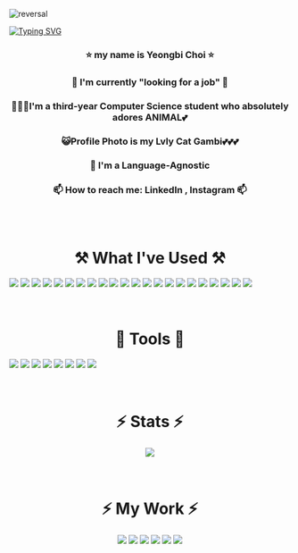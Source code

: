 ![reversal](https://capsule-render.vercel.app/api?type=Venom&text=Welcome!&fontAlign=30&fontSize=30&desc=to%20my%20Github%20😉&descAlign=60&descAlignY=50&theme=radical&fill='#000000';)

[![Typing SVG](https://readme-typing-svg.demolab.com?font=Roboto&weight=800&size=36&letterSpacing=0&duration=4000&pause=1000&color=9346F7&background=FFEAF200&center=true&vCenter=true&width=1000&height=70&lines=I'm++Full+-+Stack+Developer;I'm+Language-Agnostic;I'm+Yeongbi+Choi)](https://git.io/typing-svg)

<div align="center">
  <h3> ⭐ my name is Yeongbi Choi ⭐</h3>
</div> 

<div align="center">
  <h3> 🔭 I'm currently "looking for a job" 🔭</h3>
</div> 

<div align="center">
  <h3> 👩🏻‍💻I'm a third-year Computer Science student who absolutely adores ANIMAL💕 </h3>
</div> 

<div align="center">
  <h3> 😺Profile Photo is my Lvly Cat Gambi💕💕💕 </h3>
</div> 

<div align="center">
  <h3> 🎨 I'm a Language-Agnostic </h3>
</div> 

<div align="center">
  <h3>📫 How to reach me: LinkedIn , Instagram 📫</h3>
</div> 
<br />
<br />
<div align="center">
  <h1>⚒️ What I've Used ⚒️</h1>
</div> 
<div>
  <img src="https://img.shields.io/badge/C-00599C?style=for-the-badge&logo=c&logoColor=white" />
  <img src="https://img.shields.io/badge/C%2B%2B-00599C?style=for-the-badge&logo=c%2B%2B&logoColor=white" />
  <img src="https://img.shields.io/badge/C%23-239120?style=for-the-badge&logo=c-sharp&logoColor=white" />
  <img src="https://img.shields.io/badge/Python-3776AB?style=for-the-badge&logo=python&logoColor=white" />
  <img src="https://img.shields.io/badge/Flask-000000?style=for-the-badge&logo=flask&logoColor=white" />
  <img src="https://img.shields.io/badge/HTML-239120?style=for-the-badge&logo=html5&logoColor=white"/>
  <img src="https://img.shields.io/badge/CSS3-1572B6?style=for-the-badge&logo=css3&logoColor=white" />
  <img src="https://img.shields.io/badge/.NET-5C2D91?style=for-the-badge&logo=.net&logoColor=white"/>
  <img src="https://img.shields.io/badge/JavaScript-F7DF1E?style=for-the-badge&logo=JavaScript&logoColor=white"/>
  <img src="https://img.shields.io/badge/Node.js-43853D?style=for-the-badge&logo=node.js&logoColor=white"/>
  <img src="https://img.shields.io/badge/TypeScript-007ACC?style=for-the-badge&logo=typescript&logoColor=white" />
  <img src="https://img.shields.io/badge/Java-ED8B00?style=for-the-badge&logo=openjdk&logoColor=white" />
  <img src="https://img.shields.io/badge/Spring-6DB33F?style=for-the-badge&logo=spring&logoColor=white" />
  <img src="https://img.shields.io/badge/Express.js-404D59?style=for-the-badge" />
  <img src="https://img.shields.io/badge/React-20232A?style=for-the-badge&logo=react&logoColor=61DAFB" />
  <img src="https://img.shields.io/badge/Tailwind_CSS-38B2AC?style=for-the-badge&logo=tailwind-css&logoColor=white" />
  <img src="https://img.shields.io/badge/styled--components-DB7093?style=for-the-badge&logo=styled-components&logoColor=white" />
  <img src="https://img.shields.io/badge/Material--UI-0081CB?style=for-the-badge&logo=material-ui&logoColor=white" />
  <img src="https://img.shields.io/badge/Redux-593D88?style=for-the-badge&logo=redux&logoColor=white" />
  <img src="https://img.shields.io/badge/jQuery-0769AD?style=for-the-badge&logo=jquery&logoColor=white" />
  <img src="https://img.shields.io/badge/MySQL-00000F?style=for-the-badge&logo=mysql&logoColor=white" />
  <img src="https://img.shields.io/badge/Oracle-F80000?style=for-the-badge&logo=Oracle&logoColor=white" />
</div>
<br />
<br />
<div align="center">
  <h1>🧱 Tools 🧱 </h1>
</div> 
<div>
  <img src="https://img.shields.io/badge/Figma-F24E1E?style=for-the-badge&logo=figma&logoColor=white" />
  <img src="https://img.shields.io/badge/Eclipse-2C2255?style=for-the-badge&logo=eclipse&logoColor=white" />
  <img src="https://img.shields.io/badge/IntelliJ_IDEA-000000.svg?style=for-the-badge&logo=intellij-idea&logoColor=white" />
  <img src="https://img.shields.io/badge/PyCharm-000000.svg?&style=for-the-badge&logo=PyCharm&logoColor=white" />
  <img src="https://img.shields.io/badge/Visual_Studio-5C2D91?style=for-the-badge&logo=visual%20studio&logoColor=white" />
  <img src="https://img.shields.io/badge/Visual_Studio_Code-0078D4?style=for-the-badge&logo=visual%20studio%20code&logoColor=white" />
  <img src="https://img.shields.io/badge/Jira-0052CC?style=for-the-badge&logo=Jira&logoColor=white" />
  <img src="https://img.shields.io/badge/Jenkins-D24939?style=for-the-badge&logo=Jenkins&logoColor=white" />
</div>
<br />
<br />
<div align="center">
  <h1> ⚡ Stats ⚡</h1>
</div> 
<div align="center">
  <img src="https://github-readme-stats.vercel.app/api?username=cyeongb&theme=radical" />
</div>
<br />
<br />
<div align="center">
  <h1> ⚡ My Work ⚡</h1>
</div> 

<div align="center">
  <img src="https://github-readme-stats.vercel.app/api/pin/?theme=onedark&username=cyeongb&repo=new_yb-portfolio" />
  <img src="https://github-readme-stats.vercel.app/api/pin/?theme=onedark&username=cyeongb&repo=stock-frontend" />
  <img src="https://github-readme-stats.vercel.app/api/pin/?theme=onedark&username=cyeongb&repo=project4" />
  <img src="https://github-readme-stats.vercel.app/api/pin/?theme=onedark&username=cyeongb&repo=Currency_View" />
  <img src="https://github-readme-stats.vercel.app/api/pin/?theme=onedark&username=cyeongb&repo=stock-prediction" />
  <img src="https://github-readme-stats.vercel.app/api/pin/?theme=onedark&username=cyeongb&repo=pension-api-project" />
</div>




